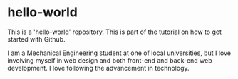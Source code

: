 # hello-world
This is a 'hello-world' repository. This is part of the tutorial on how to get started with Github.

I am a Mechanical Engineering student at one of local universities, but I love involving myself in web design and both front-end and back-end web development. I love following the advancement in technology.
